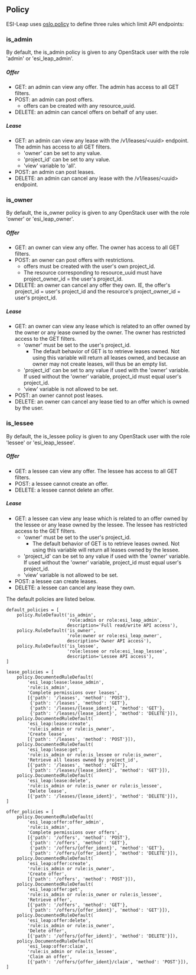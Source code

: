 ## Policy
ESI-Leap uses [oslo.policy](https://docs.openstack.org/oslo.policy/latest/index.html) to define three rules which limit API endpoints:

### is_admin
By default, the is_admin policy is given to any OpenStack user with the role 'admin' or 'esi_leap_admin'.

##### Offer
* GET: an admin can view any offer. The admin has access to all GET filters.
* POST: an admin can post offers.
  * offers can be created with any resource_uuid.
* DELETE: an admin can cancel offers on behalf of any user.

##### Lease
* GET: an admin can view any lease with the /v1/leases/\<uuid> endpoint. The admin has access to all GET filters.
  * 'owner' can be set to any value.
  * 'project_id' can be set to any value.
  * 'view' variable to 'all'.
* POST: an admin can post leases.
* DELETE: an admin can cancel any lease with the /v1/leases/\<uuid> endpoint.

### is_owner
By default, the is_owner policy is given to any OpenStack user with the role 'owner' or 'esi_leap_owner'.


##### Offer
* GET: an owner can view any offer. The owner has access to all GET filters.
* POST: an owner can post offers with restrictions.
  * offers must be created with the user's own project_id.
  * The resource corresponding to resource_uuid must have project_owner_id = the user's project_id.
* DELETE: an owner can cancel any offer they own. IE, the offer's project_id = user's project_id and the resource's project_owner_id = user's project_id.

##### Lease
* GET: an owner can view any lease which is related to an offer owned by the owner or any lease owned by the owner. The owner has restricted access to the GET filters.
  * 'owner' must be set to the user's project_id.
    * The default behavior of GET is to retrieve leases owned. Not using this variable will return all leases owned, and because an owner may not create leases, will thus be an empty list.
  * 'project_id' can be set to any value if used with the 'owner' variable. If used without the 'owner' variable, project_id must equal user's project_id.
  * 'view' variable is not allowed to be set.
* POST: an owner cannot post leases.
* DELETE: an owner can cancel any lease tied to an offer which is owned by the user.


### is_lessee

By default, the is_lessee policy is given to any OpenStack user with the role 'lessee' or 'esi_leap_lessee'.


##### Offer
* GET: a lessee can view any offer. The lessee has access to all GET filters.
* POST: a lessee cannot create an offer.
* DELETE: a lessee cannot delete an offer.

##### Lease
* GET: a lessee can view any lease which is related to an offer owned by the lessee or any lease owned by the lessee. The lessee has restricted access to the GET filters.
  * 'owner' must be set to the user's project_id.
    * The default behavior of GET is to retrieve leases owned. Not using this variable will return all leases owned by the lessee.
  * 'project_id' can be set to any value if used with the 'owner' variable. If used without the 'owner' variable, project_id must equal user's project_id.
  * 'view' variable is not allowed to be set.
* POST: a lessee can create leases.
* DELETE: a lessee can cancel any lease they own.


The default policies are listed below.
```
default_policies = [
    policy.RuleDefault('is_admin',
                       'role:admin or role:esi_leap_admin',
                       description='Full read/write API access'),
    policy.RuleDefault('is_owner',
                       'role:owner or role:esi_leap_owner',
                       description='Owner API access'),
    policy.RuleDefault('is_lessee',
                       'role:lessee or role:esi_leap_lessee',
                       description='Lessee API access'),
]

lease_policies = [
    policy.DocumentedRuleDefault(
        'esi_leap:lease:lease_admin',
        'rule:is_admin',
        'Complete permissions over leases',
        [{'path': '/leases', 'method': 'POST'},
         {'path': '/leases', 'method': 'GET'},
         {'path': '/leases/{lease_ident}', 'method': 'GET'},
         {'path': '/leases/{lease_ident}', 'method': 'DELETE'}]),
    policy.DocumentedRuleDefault(
        'esi_leap:lease:create',
        'rule:is_admin or rule:is_owner',
        'Create lease',
        [{'path': '/leases', 'method': 'POST'}]),
    policy.DocumentedRuleDefault(
        'esi_leap:lease:get',
        'rule:is_admin or rule:is_lessee or rule:is_owner',
        'Retrieve all leases owned by project_id',
        [{'path': '/leases', 'method': 'GET'},
         {'path': '/leases/{lease_ident}', 'method': 'GET'}]),
    policy.DocumentedRuleDefault(
        'esi_leap:lease:delete',
        'rule:is_admin or rule:is_owner or rule:is_lessee',
        'Delete lease',
        [{'path': '/leases/{lease_ident}', 'method': 'DELETE'}]),
]

offer_policies = [
    policy.DocumentedRuleDefault(
        'esi_leap:offer:offer_admin',
        'rule:is_admin',
        'Complete permissions over offers',
        [{'path': '/offers', 'method': 'POST'},
         {'path': '/offers', 'method': 'GET'},
         {'path': '/offers/{offer_ident}', 'method': 'GET'},
         {'path': '/offers/{offer_ident}', 'method': 'DELETE'}]),
    policy.DocumentedRuleDefault(
        'esi_leap:offer:create',
        'rule:is_admin or rule:is_owner',
        'Create offer',
        [{'path': '/offers', 'method': 'POST'}]),
    policy.DocumentedRuleDefault(
        'esi_leap:offer:get',
        'rule:is_admin or rule:is_owner or rule:is_lessee',
        'Retrieve offer',
        [{'path': '/offers', 'method': 'GET'},
         {'path': '/offers/{offer_ident}', 'method': 'GET'}]),
    policy.DocumentedRuleDefault(
        'esi_leap:offer:delete',
        'rule:is_admin or rule:is_owner',
        'Delete offer',
        [{'path': '/offers/{offer_ident}', 'method': 'DELETE'}]),
    policy.DocumentedRuleDefault(
        'esi_leap:offer:claim',
        'rule:is_admin or rule:is_lessee',
        'Claim an offer',
        [{'path': '/offers/{offer_ident}/claim', 'method': 'POST'}]),
]

```
